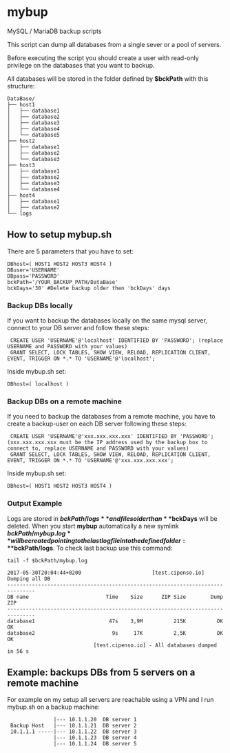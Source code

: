 # mybup
MySQL / MariaDB backup scripts

This script can dump all databases from a single sever or a pool of servers.

Before executing the script you should create a user with read-only privilege on the databases that you want to backup.

All databases will be stored in the folder defined by **$bckPath** with this structure:
```
DataBase/
├── host1
│   ├── database1
│   ├── database2
│   ├── database3
│   ├── database4
│   └── database5
├── host2
│   ├── database1
│   ├── database2
│   └── database3
├── host3
│   ├── database1
│   ├── database2
│   ├── database3
│   └── database4
├── host4
│   ├── database1
│   ├── database2
└── logs
```

## How to setup mybup.sh
There are 5 parameters that you have to set:
```
DBhost=( HOST1 HOST2 HOST3 HOST4 )
DBuser='USERNAME'
DBpass='PASSWORD'
bckPath='/YOUR_BACKUP_PATH/DataBase'
bckDays='30' #Delete backup older then 'bckDays' days
```

### Backup DBs locally
If you want to backup the databases locally on the same mysql server, connect to your DB server and follow these steps:
```
 CREATE USER 'USERNAME'@'localhost' IDENTIFIED BY 'PASSWORD'; (replace USERNAME and PASSWORD with your values)
 GRANT SELECT, LOCK TABLES, SHOW VIEW, RELOAD, REPLICATION CLIENT, EVENT, TRIGGER ON *.* TO 'USERNAME'@'localhost';
```
Inside mybup.sh set:
```
DBhost=( localhost )
```

### Backup DBs on a remote machine
If you need to backup the databases from a remote machine, you have to create a backup-user on each DB server following these steps:
```
 CREATE USER 'USERNAME'@'xxx.xxx.xxx.xxx' IDENTIFIED BY 'PASSWORD'; (xxx.xxx.xxx.xxx must be the IP address used by the backup box to connect to, replace USERNAME and PASSWORD with your values)
 GRANT SELECT, LOCK TABLES, SHOW VIEW, RELOAD, REPLICATION CLIENT, EVENT, TRIGGER ON *.* TO 'USERNAME'@'xxx.xxx.xxx.xxx';
```
Inside mybup.sh set:
```
DBhost=( HOST1 HOST2 HOST3 HOST4 )
```

### Output Example
Logs are stored in **$bckPath/logs** and files older than **$bckDays** will be deleted.
When you start **mybup** automatically a new symlink **$bckPath/mybup.log** will be created pointing to the last log file into the defined folder: **$bckPath/logs**.
To check last backup use this command:

```
tail -f $bckPath/mybup.log
```

```
2017-05-30T20:04:44+0200                       [test.cipenso.io] Dumping all DB
-------------------------------------------------------------------------------
DB name                         Time    Size      ZIP Size        Dump     ZIP
-------------------------------------------------------------------------------
database1                        47s    3,9M          215K          OK      OK
database2                         9s     17K          2,5K          OK      OK
                            [test.cipenso.io] - All databases dumped in 56 s
```

## Example: backups DBs from 5 servers on a remote machine

For example on my setup all servers are reachable using a VPN and I run mybup.sh on a backup machine:

```
               |--- 10.1.1.20  DB server 1
 Backup Host   |--- 10.1.1.21  DB server 2
 10.1.1.1 -----|--- 10.1.1.22  DB server 3
               |--- 10.1.1.23  DB server 4
               |--- 10.1.1.24  DB server 5
```
